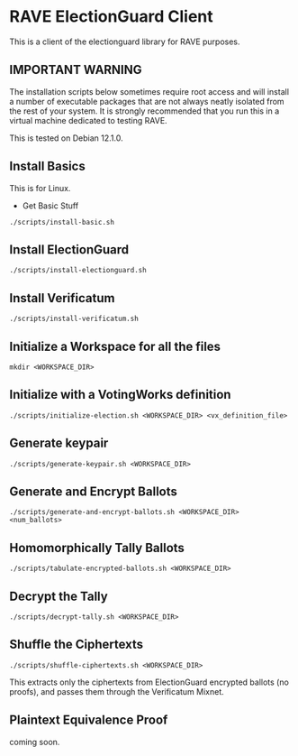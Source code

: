# RAVE ElectionGuard Client

This is a client of the electionguard library for RAVE purposes.

## IMPORTANT WARNING

The installation scripts below sometimes require root access and will
install a number of executable packages that are not always neatly
isolated from the rest of your system. It is strongly recommended that
you run this in a virtual machine dedicated to testing RAVE.

This is tested on Debian 12.1.0.

## Install Basics

This is for Linux.

- Get Basic Stuff

```
./scripts/install-basic.sh
```

## Install ElectionGuard

```
./scripts/install-electionguard.sh
```

## Install Verificatum

```
./scripts/install-verificatum.sh
```

## Initialize a Workspace for all the files

```
mkdir <WORKSPACE_DIR>
```

## Initialize with a VotingWorks definition

```
./scripts/initialize-election.sh <WORKSPACE_DIR> <vx_definition_file> 
```

## Generate keypair

```
./scripts/generate-keypair.sh <WORKSPACE_DIR> 
```

## Generate and Encrypt Ballots

```
./scripts/generate-and-encrypt-ballots.sh <WORKSPACE_DIR> <num_ballots>
```


## Homomorphically Tally Ballots

```
./scripts/tabulate-encrypted-ballots.sh <WORKSPACE_DIR>
```


## Decrypt the Tally

```
./scripts/decrypt-tally.sh <WORKSPACE_DIR>
```

## Shuffle the Ciphertexts

```
./scripts/shuffle-ciphertexts.sh <WORKSPACE_DIR>
```

This extracts only the ciphertexts from ElectionGuard encrypted ballots (no proofs), and passes them through the Verificatum Mixnet.


## Plaintext Equivalence Proof

coming soon.


